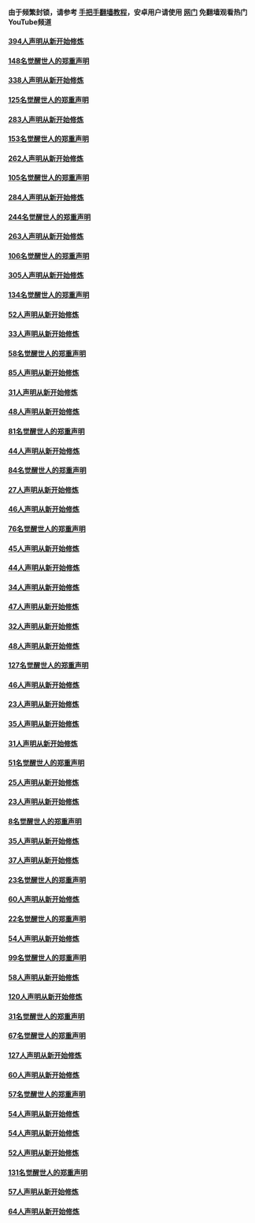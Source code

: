 #### 由于频繁封锁，请参考 [手把手翻墙教程](https://github.com/gfw-breaker/guides/wiki/)，安卓用户请使用 [网门](https://github.com/gfw-breaker/nogfw/blob/master/dl.md?t=04301200) 免翻墙观看热门YouTube频道 

#### [394人声明从新开始修炼](../pages/91/423914.md?t=04301200) 

#### [148名觉醒世人的郑重声明](../pages/91/423913.md?t=04301200) 

#### [338人声明从新开始修炼](../pages/91/423540.md?t=04301200) 

#### [125名觉醒世人的郑重声明](../pages/91/423539.md?t=04301200) 

#### [283人声明从新开始修炼](../pages/91/423296.md?t=04301200) 

#### [153名觉醒世人的郑重声明](../pages/91/423295.md?t=04301200) 

#### [262人声明从新开始修炼](../pages/91/423004.md?t=04301200) 

#### [105名觉醒世人的郑重声明](../pages/91/423003.md?t=04301200) 

#### [284人声明从新开始修炼](../pages/91/422707.md?t=04301200) 

#### [244名觉醒世人的郑重声明](../pages/91/422706.md?t=04301200) 

#### [263人声明从新开始修炼](../pages/91/422553.md?t=04301200) 

#### [106名觉醒世人的郑重声明](../pages/91/422552.md?t=04301200) 

#### [305人声明从新开始修炼](../pages/91/422153.md?t=04301200) 

#### [134名觉醒世人的郑重声明](../pages/91/422152.md?t=04301200) 

#### [52人声明从新开始修炼](../pages/91/421846.md?t=04301200) 

#### [33人声明从新开始修炼](../pages/91/421804.md?t=04301200) 

#### [58名觉醒世人的郑重声明](../pages/91/421845.md?t=04301200) 

#### [85人声明从新开始修炼](../pages/91/421769.md?t=04301200) 

#### [31人声明从新开始修炼](../pages/91/421763.md?t=04301200) 

#### [48人声明从新开始修炼](../pages/91/421605.md?t=04301200) 

#### [81名觉醒世人的郑重声明](../pages/91/421656.md?t=04301200) 

#### [44人声明从新开始修炼](../pages/91/421544.md?t=04301200) 

#### [84名觉醒世人的郑重声明](../pages/91/421543.md?t=04301200) 

#### [27人声明从新开始修炼](../pages/91/421465.md?t=04301200) 

#### [46人声明从新开始修炼](../pages/91/421454.md?t=04301200) 

#### [76名觉醒世人的郑重声明](../pages/91/421453.md?t=04301200) 

#### [45人声明从新开始修炼](../pages/91/421452.md?t=04301200) 

#### [44人声明从新开始修炼](../pages/91/421422.md?t=04301200) 

#### [34人声明从新开始修炼](../pages/91/421322.md?t=04301200) 

#### [47人声明从新开始修炼](../pages/91/421264.md?t=04301200) 

#### [32人声明从新开始修炼](../pages/91/421225.md?t=04301200) 

#### [48人声明从新开始修炼](../pages/91/421202.md?t=04301200) 

#### [127名觉醒世人的郑重声明](../pages/91/421224.md?t=04301200) 

#### [46人声明从新开始修炼](../pages/91/421203.md?t=04301200) 

#### [23人声明从新开始修炼](../pages/91/421138.md?t=04301200) 

#### [35人声明从新开始修炼](../pages/91/421122.md?t=04301200) 

#### [31人声明从新开始修炼](../pages/91/421081.md?t=04301200) 

#### [51名觉醒世人的郑重声明](../pages/91/421080.md?t=04301200) 

#### [25人声明从新开始修炼](../pages/91/421020.md?t=04301200) 

#### [23人声明从新开始修炼](../pages/91/420884.md?t=04301200) 

#### [8名觉醒世人的郑重声明](../pages/91/420883.md?t=04301200) 

#### [35人声明从新开始修炼](../pages/91/420809.md?t=04301200) 

#### [37人声明从新开始修炼](../pages/91/420766.md?t=04301200) 

#### [23名觉醒世人的郑重声明](../pages/91/420765.md?t=04301200) 

#### [60人声明从新开始修炼](../pages/91/420727.md?t=04301200) 

#### [22名觉醒世人的郑重声明](../pages/91/420726.md?t=04301200) 

#### [54人声明从新开始修炼](../pages/91/420529.md?t=04301200) 

#### [99名觉醒世人的郑重声明](../pages/91/420528.md?t=04301200) 

#### [58人声明从新开始修炼](../pages/91/420198.md?t=04301200) 

#### [120人声明从新开始修炼](../pages/91/420141.md?t=04301200) 

#### [31名觉醒世人的郑重声明](../pages/91/420197.md?t=04301200) 

#### [67名觉醒世人的郑重声明](../pages/91/420140.md?t=04301200) 

#### [127人声明从新开始修炼](../pages/91/420082.md?t=04301200) 

#### [60人声明从新开始修炼](../pages/91/420081.md?t=04301200) 

#### [57名觉醒世人的郑重声明](../pages/91/420080.md?t=04301200) 

#### [54人声明从新开始修炼](../pages/91/419533.md?t=04301200) 

#### [54人声明从新开始修炼](../pages/91/419532.md?t=04301200) 

#### [52人声明从新开始修炼](../pages/91/419531.md?t=04301200) 

#### [131名觉醒世人的郑重声明](../pages/91/419530.md?t=04301200) 

#### [57人声明从新开始修炼](../pages/91/419430.md?t=04301200) 

#### [64人声明从新开始修炼](../pages/91/419429.md?t=04301200) 

